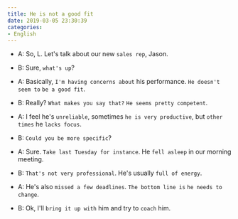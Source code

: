 ```yaml
---
title: He is not a good fit
date: 2019-03-05 23:30:39
categories:
- English
---
```


- A: So, L. Let's talk about our new `sales rep`, Jason.

- B: Sure, `what's up`?
  
- A: Basically, `I'm having concerns about` his performance. `He doesn't seem to` `be a good fit`.

- B: Really? `What makes you say that?` `He seems pretty competent`.

- A: I feel he's `unreliable`, sometimes `he is very productive`, but `other times` he `lacks focus`.

- B: `Could you be more specific`?

- A: Sure. `Take last Tuesday for instance`. He `fell asleep` in our morning meeting.

- B: `That's not very professional`. He's usually `full of energy`.

- A: He's also `missed a few deadlines`. `The bottom line is` `he needs to change`.

- B: Ok, I'll `bring it up with` him and try to `coach` him.